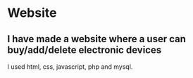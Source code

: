 # Website
## I have made a website where a user can buy/add/delete electronic devices 
I used html, css, javascript, php and mysql.
